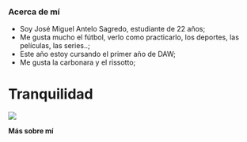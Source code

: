 ### Acerca de mí

- Soy José Miguel Antelo Sagredo, estudiante de 22 años;
- Me gusta mucho el fútbol, verlo como practicarlo, los deportes, las películas, las series..;
- Este año estoy cursando el primer año de DAW;
- Me gusta la carbonara y el rissotto;


# Tranquilidad
![](https://pandao.github.io/editor.md/examples/images/4.jpg)


**Más sobre mí**

